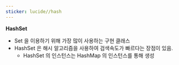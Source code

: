 ```yaml
---
sticker: lucide//hash
---
```

**HashSet**

* Set 을 이용하기 위해 가장 많이 사용하는 구현 클래스
* HashSet 은 해시 알고리즘을 사용하여 검색속도가 빠르다는 장점이 있음.
	* HashSet 의 인스턴스는 HashMap 의 인스턴스를 통해 생성